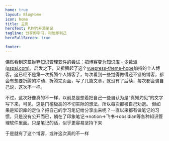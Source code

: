 ```yaml
---
home: true
layout: BlogHome
icon: home
title: 主页
heroText: PJW的开源笔记
tagline: 分享即学习，利他即利己
heroFullScreen: true

footer: 
---
```


偶然看到这篇[抛弃知识管理软件的尝试：把博客变为知识库 - 少数派 (sspai.com)](https://sspai.com/post/75329)，启发之下，又折腾起了这个[vuepress-theme-hope](https://theme-hope.vuejs.press/zh/)加持的个人博客。这已经不是第一次折腾个人博客了，每次看到一些觉得做得还不错的博客，都会有想要折腾的冲动，折腾完页面，写了几篇文章，就没有了后续，每次都会骗自己说，这次不一样。

不过，这次好像真的不一样，以前总是想着把自己一些自认为是“真知灼见”的文字写下来，可见，这是门槛极高的不切实际的想法，所以每次都被自己劝退。
但如果是知识库的定位？把自己的学习笔记给分享出来呢？一直以来都有做笔记的习惯，只是没有公开而已，躺在了印象笔记->notion->飞书->obsidian等各种知识管理软件里面。只是笔记的话，似乎更容易坚持下来

于是就有了这个博客，或许这次真的不一样